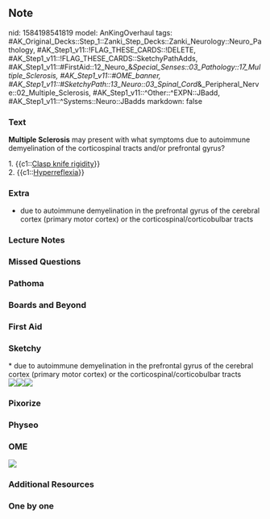 ## Note
nid: 1584198541819
model: AnKingOverhaul
tags: #AK_Original_Decks::Step_1::Zanki_Step_Decks::Zanki_Neurology::Neuro_Pathology, #AK_Step1_v11::!FLAG_THESE_CARDS::!DELETE, #AK_Step1_v11::!FLAG_THESE_CARDS::SketchyPathAdds, #AK_Step1_v11::#FirstAid::12_Neuro_&_Special_Senses::03_Pathology::17_Multiple_Sclerosis, #AK_Step1_v11::#OME_banner, #AK_Step1_v11::#SketchyPath::13_Neuro::03_Spinal_Cord_&_Peripheral_Nerve::02_Multiple_Sclerosis, #AK_Step1_v11::^Other::^EXPN::JBadd, #AK_Step1_v11::^Systems::Neuro::JBadds
markdown: false

### Text
<b>Multiple Sclerosis</b> may present with what symptoms due to
autoimmune demyelination of the corticospinal tracts and/or
prefrontal gyrus?
<div>
  1. {{c1::<u>Clasp knife rigidity</u>}}
</div>
<div>
  2. {{c1::<u>Hyperreflexia</u>}}
</div>

### Extra
* due to autoimmune demyelination in the prefrontal gyrus of the cerebral cortex (primary motor cortex) or the corticospinal/corticobulbar tracts

### Lecture Notes


### Missed Questions


### Pathoma


### Boards and Beyond


### First Aid


### Sketchy
<div>
  * due to autoimmune demyelination in the prefrontal gyrus of the
  cerebral cortex (primary motor cortex) or the
  corticospinal/corticobulbar tracts
</div><img src=
"Screen%20Shot%202020-03-14%20at%2011.22.21%20AM.JPG"><img src=
"Screen%20Shot%202020-03-14%20at%2011.22.29%20AM.JPG"><img src=
"Zoverall%20picture%20(102)_1566160514431.JPG">

### Pixorize


### Physeo


### OME
<div class="ome-widget">
  <a href="https://onlinemeded.org?ref=anki"><img src=
  "_OME_AnkiFlashcards_General_3.png"></a>
</div>

### Additional Resources


### One by one

